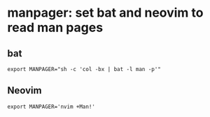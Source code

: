 # manpager: set bat and neovim to read man pages

## bat

  `export MANPAGER="sh -c 'col -bx | bat -l man -p'"`

## Neovim

  `export MANPAGER='nvim +Man!'`
